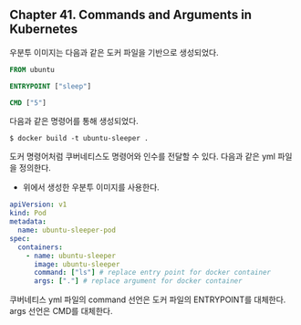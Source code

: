 
## Chapter 41. Commands and Arguments in Kubernetes

우분투 이미지는 다음과 같은 도커 파일을 기반으로 생성되었다.

```dockerfile
FROM ubuntu

ENTRYPOINT ["sleep"]

CMD ["5"]
```

다음과 같은 명령어를 통해 생성되었다.

```
$ docker build -t ubuntu-sleeper .
```

도커 명령어처럼 쿠버네티스도 명령어와 인수를 전달할 수 있다. 다음과 같은 yml 파일을 정의한다. 

- 위에서 생성한 우분투 이미지를 사용한다.

```yml
apiVersion: v1
kind: Pod
metadata:
  name: ubuntu-sleeper-pod
spec:
  containers:
    - name: ubuntu-sleeper
      image: ubuntu-sleeper
      command: ["ls"] # replace entry point for docker container
      args: ["."] # replace argument for docker container
```

쿠버네티스 yml 파일의 command 선언은 도커 파일의 ENTRYPOINT를 대체한다. args 선언은 CMD를 대체한다.
